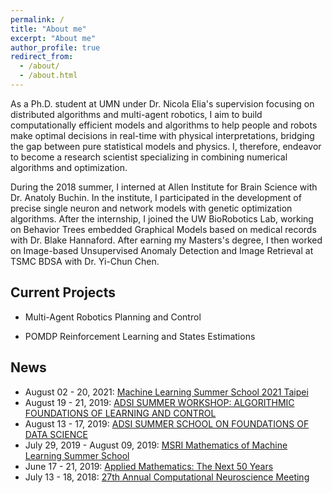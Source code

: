 ```yaml
---
permalink: /
title: "About me"
excerpt: "About me"
author_profile: true
redirect_from: 
  - /about/
  - /about.html
---
```

As a Ph.D. student at UMN under Dr. Nicola Elia's supervision focusing on distributed algorithms and multi-agent robotics, I aim to build computationally efficient models and algorithms to help people and robots make optimal decisions in real-time with physical interpretations, bridging the gap between pure statistical models and physics. I, therefore, endeavor to become a research scientist specializing in combining numerical algorithms and optimization. 

During the 2018 summer, I interned at Allen Institute for Brain Science with Dr. Anatoly Buchin. In the institute, I participated in the development of precise single neuron and network models with genetic optimization algorithms. After the internship, I joined the UW BioRobotics Lab, working on Behavior Trees embedded Graphical Models based on medical records with Dr. Blake Hannaford. After earning my Masters's degree, I then worked on Image-based Unsupervised Anomaly Detection and Image Retrieval at TSMC BDSA with Dr. Yi-Chun Chen. 


Current Projects 
------ 
* Multi-Agent Robotics Planning and Control 

* POMDP Reinforcement Learning and States Estimations

News
------
* August 02 - 20, 2021: [Machine Learning Summer School 2021 Taipei](http://ai.ntu.edu.tw/mlss2021/schedule/?fbclid=IwAR0mLQn7KsfOLrqFTVIAo_wYWhIYcII3_sAU8Ze40k_zxJEmbV994gV8l5w)
* August 19 - 21, 2019: [ADSI SUMMER WORKSHOP: ALGORITHMIC FOUNDATIONS OF LEARNING AND CONTROL](https://ajwagen.github.io/adsi_learning_and_control/)
* August 13 - 17, 2019: [ADSI SUMMER SCHOOL ON FOUNDATIONS OF DATA SCIENCE](https://alecgt.github.io/adsi_summer/)
* July 29, 2019 - August 09, 2019: [MSRI Mathematics of Machine Learning Summer School](http://www.msri.org/summer_schools/866)
* June 17 - 21, 2019: [Applied Mathematics: The Next 50 Years](https://depts.washington.edu/amath/amath50/)
* July 13 - 18, 2018: [27th Annual Computational Neuroscience Meeting](https://www.cnsorg.org/cns-2018)
